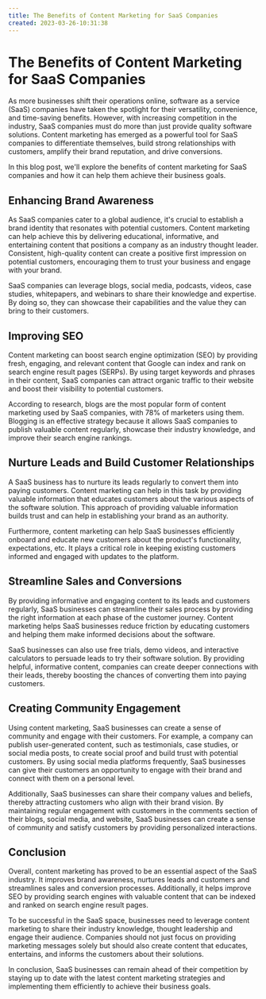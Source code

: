 ```yaml
---
title: The Benefits of Content Marketing for SaaS Companies 
created: 2023-03-26-10:31:38
---
```


# The Benefits of Content Marketing for SaaS Companies

As more businesses shift their operations online, software as a service (SaaS) companies have taken the spotlight for their versatility, convenience, and time-saving benefits. However, with increasing competition in the industry, SaaS companies must do more than just provide quality software solutions. Content marketing has emerged as a powerful tool for SaaS companies to differentiate themselves, build strong relationships with customers, amplify their brand reputation, and drive conversions. 

In this blog post, we'll explore the benefits of content marketing for SaaS companies and how it can help them achieve their business goals.

## Enhancing Brand Awareness 

As SaaS companies cater to a global audience, it's crucial to establish a brand identity that resonates with potential customers. Content marketing can help achieve this by delivering educational, informative, and entertaining content that positions a company as an industry thought leader. Consistent, high-quality content can create a positive first impression on potential customers, encouraging them to trust your business and engage with your brand. 

SaaS companies can leverage blogs, social media, podcasts, videos, case studies, whitepapers, and webinars to share their knowledge and expertise. By doing so, they can showcase their capabilities and the value they can bring to their customers.

## Improving SEO

Content marketing can boost search engine optimization (SEO) by providing fresh, engaging, and relevant content that Google can index and rank on search engine result pages (SERPs). By using target keywords and phrases in their content, SaaS companies can attract organic traffic to their website and boost their visibility to potential customers. 

According to research, blogs are the most popular form of content marketing used by SaaS companies, with 78% of marketers using them. Blogging is an effective strategy because it allows SaaS companies to publish valuable content regularly, showcase their industry knowledge, and improve their search engine rankings.

## Nurture Leads and Build Customer Relationships

A SaaS business has to nurture its leads regularly to convert them into paying customers. Content marketing can help in this task by providing valuable information that educates customers about the various aspects of the software solution. This approach of providing valuable information builds trust and can help in establishing your brand as an authority.

Furthermore, content marketing can help SaaS businesses efficiently onboard and educate new customers about the product's functionality, expectations, etc. It plays a critical role in keeping existing customers informed and engaged with updates to the platform.

## Streamline Sales and Conversions

By providing informative and engaging content to its leads and customers regularly, SaaS businesses can streamline their sales process by providing the right information at each phase of the customer journey. Content marketing helps SaaS businesses reduce friction by educating customers and helping them make informed decisions about the software. 

SaaS businesses can also use free trials, demo videos, and interactive calculators to persuade leads to try their software solution. By providing helpful, informative content, companies can create deeper connections with their leads, thereby boosting the chances of converting them into paying customers. 

## Creating Community Engagement 

Using content marketing, SaaS businesses can create a sense of community and engage with their customers. For example, a company can publish user-generated content, such as testimonials, case studies, or social media posts, to create social proof and build trust with potential customers. By using social media platforms frequently, SaaS businesses can give their customers an opportunity to engage with their brand and connect with them on a personal level.

Additionally, SaaS businesses can share their company values and beliefs, thereby attracting customers who align with their brand vision. By maintaining regular engagement with customers in the comments section of their blogs, social media, and website, SaaS businesses can create a sense of community and satisfy customers by providing personalized interactions.

## Conclusion

Overall, content marketing has proved to be an essential aspect of the SaaS industry. It improves brand awareness, nurtures leads and customers and streamlines sales and conversion processes. Additionally, it helps improve SEO by providing search engines with valuable content that can be indexed and ranked on search engine result pages.

To be successful in the SaaS space, businesses need to leverage content marketing to share their industry knowledge, thought leadership and engage their audience. Companies should not just focus on providing marketing messages solely but should also create content that educates, entertains, and informs the customers about their solutions. 

In conclusion, SaaS businesses can remain ahead of their competition by staying up to date with the latest content marketing strategies and implementing them efficiently to achieve their business goals.

